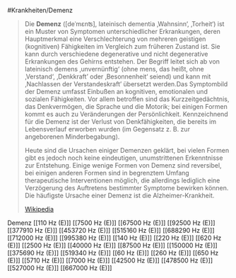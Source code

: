 #Krankheiten/Demenz
> Die **Demenz** ([deˈmɛnʦ], lateinisch dementia  ‚Wahnsinn‘, ‚Torheit‘) ist ein Muster von Symptomen unterschiedlicher Erkrankungen, deren Hauptmerkmal eine Verschlechterung von mehreren geistigen (kognitiven) Fähigkeiten im Vergleich zum früheren Zustand ist. Sie kann durch verschiedene degenerative und nicht degenerative Erkrankungen des Gehirns entstehen. Der Begriff leitet sich ab von lateinisch demens  ‚unvernünftig‘ (ohne mens, das heißt‚ ohne ‚Verstand‘, ‚Denkkraft’ oder ‚Besonnenheit‘ seiend) und kann mit ‚Nachlassen der Verstandeskraft’ übersetzt werden.Das Symptombild der Demenz umfasst Einbußen an kognitiven, emotionalen und sozialen Fähigkeiten. Vor allem betroffen sind das Kurzzeitgedächtnis, das Denkvermögen, die Sprache und die Motorik; bei einigen Formen kommt es auch zu Veränderungen der Persönlichkeit. Kennzeichnend für die Demenz ist der Verlust von Denkfähigkeiten, die bereits im Lebensverlauf erworben wurden (im Gegensatz z. B. zur angeborenen Minderbegabung).
>
> Heute sind die Ursachen einiger Demenzen geklärt, bei vielen Formen gibt es jedoch noch keine eindeutigen, unumstrittenen Erkenntnisse zur Entstehung. Einige wenige Formen von Demenz sind reversibel, bei einigen anderen Formen sind in begrenztem Umfang therapeutische Interventionen möglich, die allerdings lediglich eine Verzögerung des Auftretens bestimmter Symptome bewirken können. Die häufigste Ursache einer Demenz ist die Alzheimer-Krankheit.
>
> [Wikipedia](https://de.wikipedia.org/wiki/Demenz)

Demenz
[[110 Hz (E)]]
[[7500 Hz (E)]]
[[67500 Hz (E)]]
[[92500 Hz (E)]]
[[377910 Hz (E)]]
[[453720 Hz (E)]]
[[515160 Hz (E)]]
[[688290 Hz (E)]]
[[712000 Hz (E)]]
[[995380 Hz (E)]]
[[140 Hz (E)]]
[[220 Hz (E)]]
[[620 Hz (E)]]
[[2500 Hz (E)]]
[[40000 Hz (E)]]
[[87500 Hz (E)]]
[[150000 Hz (E)]]
[[375690 Hz (E)]]
[[519340 Hz (E)]]
[[60 Hz (E)]]
[[260 Hz (E)]]
[[650 Hz (E)]]
[[5710 Hz (E)]]
[[7000 Hz (E)]]
[[42500 Hz (E)]]
[[478500 Hz (E)]]
[[527000 Hz (E)]]
[[667000 Hz (E)]]